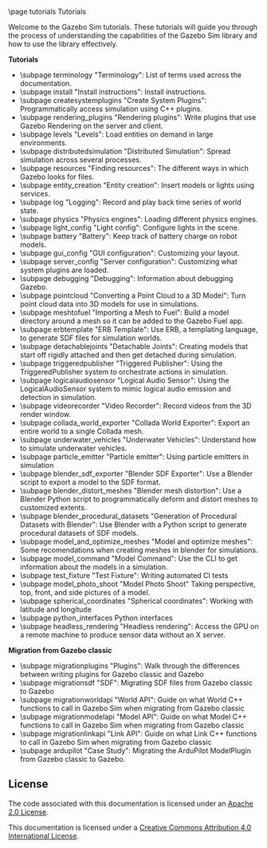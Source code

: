 \page tutorials Tutorials

Welcome to the Gazebo Sim tutorials. These tutorials
will guide you through the process of understanding the capabilities of the
Gazebo Sim library and how to use the library effectively.


**Tutorials**

* \subpage terminology "Terminology": List of terms used across the documentation.
* \subpage install "Install instructions": Install instructions.
* \subpage createsystemplugins "Create System Plugins": Programmatically access simulation using C++ plugins.
* \subpage rendering_plugins "Rendering plugins": Write plugins that use Gazebo Rendering on the server and client.
* \subpage levels "Levels": Load entities on demand in large environments.
* \subpage distributedsimulation "Distributed Simulation": Spread simulation across several processes.
* \subpage resources "Finding resources": The different ways in which Gazebo looks for files.
* \subpage entity_creation "Entity creation": Insert models or lights using services.
* \subpage log "Logging": Record and play back time series of world state.
* \subpage physics "Physics engines": Loading different physics engines.
* \subpage light_config "Light config": Configure lights in the scene.
* \subpage battery "Battery": Keep track of battery charge on robot models.
* \subpage gui_config "GUI configuration": Customizing your layout.
* \subpage server_config "Server configuration": Customizing what system plugins are loaded.
* \subpage debugging "Debugging": Information about debugging Gazebo.
* \subpage pointcloud "Converting a Point Cloud to a 3D Model": Turn point cloud data into 3D models for use in simulations.
* \subpage meshtofuel "Importing a Mesh to Fuel": Build a model directory around a mesh so it can be added to the Gazebo Fuel app.
* \subpage erbtemplate "ERB Template": Use ERB, a templating language, to generate SDF files for simulation worlds.
* \subpage detachablejoints "Detachable Joints": Creating models that start off rigidly attached and then get detached during simulation.
* \subpage triggeredpublisher "Triggered Publisher": Using the TriggeredPublisher system to orchestrate actions in simulation.
* \subpage logicalaudiosensor "Logical Audio Sensor": Using the LogicalAudioSensor system to mimic logical audio emission and detection in simulation.
* \subpage videorecorder "Video Recorder": Record videos from the 3D render window.
* \subpage collada_world_exporter "Collada World Exporter": Export an entire world to a single Collada mesh.
* \subpage underwater_vehicles "Underwater Vehicles": Understand how to simulate underwater vehicles.
* \subpage particle_emitter "Particle emitter": Using particle emitters in simulation
* \subpage blender_sdf_exporter "Blender SDF Exporter": Use a Blender script to export a model to the SDF format.
* \subpage blender_distort_meshes "Blender mesh distortion": Use a Blender Python script to programmatically deform and distort meshes to customized extents.
* \subpage blender_procedural_datasets "Generation of Procedural Datasets with Blender": Use Blender with a Python script to generate procedural datasets of SDF models.
* \subpage model_and_optimize_meshes  "Model and optimize meshes": Some recomendations when creating meshes  in blender for simulations.
* \subpage model_command "Model Command": Use the CLI to get information about the models in a simulation.
* \subpage test_fixture "Test Fixture": Writing automated CI tests
* \subpage model_photo_shoot "Model Photo Shoot" Taking perspective, top, front, and side pictures of a model.
* \subpage spherical_coordinates "Spherical coordinates": Working with latitude and longitude
* \subpage python_interfaces Python interfaces
* \subpage headless_rendering "Headless rendering": Access the GPU on a remote machine to produce sensor data without an X server.

**Migration from Gazebo classic**

* \subpage migrationplugins "Plugins": Walk through the differences between writing plugins for Gazebo classic and Gazebo
* \subpage migrationsdf "SDF": Migrating SDF files from Gazebo classic to Gazebo
* \subpage migrationworldapi "World API": Guide on what World C++ functions to call in Gazebo Sim when migrating from Gazebo classic
* \subpage migrationmodelapi "Model API": Guide on what Model C++ functions to call in Gazebo Sim when migrating from Gazebo classic
* \subpage migrationlinkapi "Link API": Guide on what Link C++ functions to call in Gazebo Sim when migrating from Gazebo classic
* \subpage ardupilot "Case Study": Migrating the ArduPilot ModelPlugin from Gazebo classic to Gazebo.

## License

The code associated with this documentation is licensed under an [Apache 2.0 License](https://www.apache.org/licenses/LICENSE-2.0).

This documentation is licensed under a [Creative Commons Attribution 4.0 International License](http://creativecommons.org/licenses/by/4.0/).
